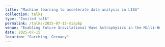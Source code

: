 ```yaml
---
title: "Machine learning to accelerate data analysis in LISA"
collection: talks
type: "Invited talk"
permalink: /talks/2025-07-15-miapbp
venue: "Enabling Future Gravitational Wave Astrophysics in the Milli-Hertz Regime"
date: 2025-07-15
location: "Garching, Germany"
---
```

